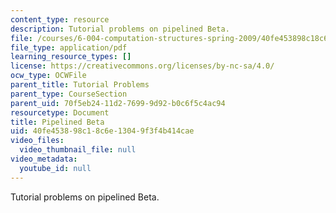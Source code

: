 ```yaml
---
content_type: resource
description: Tutorial problems on pipelined Beta.
file: /courses/6-004-computation-structures-spring-2009/40fe453898c18c6e13049f3f4b414cae_MIT6_004s09_tutor21.pdf
file_type: application/pdf
learning_resource_types: []
license: https://creativecommons.org/licenses/by-nc-sa/4.0/
ocw_type: OCWFile
parent_title: Tutorial Problems
parent_type: CourseSection
parent_uid: 70f5eb24-11d2-7699-9d92-b0c6f5c4ac94
resourcetype: Document
title: Pipelined Beta
uid: 40fe4538-98c1-8c6e-1304-9f3f4b414cae
video_files:
  video_thumbnail_file: null
video_metadata:
  youtube_id: null
---
```

Tutorial problems on pipelined Beta.